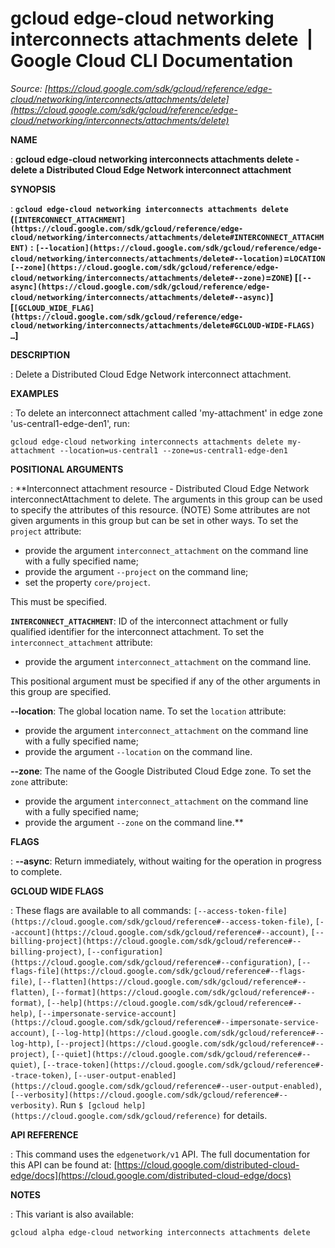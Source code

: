 # gcloud edge-cloud networking interconnects attachments delete  |  Google Cloud CLI Documentation

*Source: [https://cloud.google.com/sdk/gcloud/reference/edge-cloud/networking/interconnects/attachments/delete](https://cloud.google.com/sdk/gcloud/reference/edge-cloud/networking/interconnects/attachments/delete)*

**NAME**

: **gcloud edge-cloud networking interconnects attachments delete - delete a Distributed Cloud Edge Network interconnect attachment**

**SYNOPSIS**

: **`gcloud edge-cloud networking interconnects attachments delete` (`[INTERCONNECT_ATTACHMENT](https://cloud.google.com/sdk/gcloud/reference/edge-cloud/networking/interconnects/attachments/delete#INTERCONNECT_ATTACHMENT)` : `[--location](https://cloud.google.com/sdk/gcloud/reference/edge-cloud/networking/interconnects/attachments/delete#--location)`=`LOCATION` `[--zone](https://cloud.google.com/sdk/gcloud/reference/edge-cloud/networking/interconnects/attachments/delete#--zone)`=`ZONE`) [`[--async](https://cloud.google.com/sdk/gcloud/reference/edge-cloud/networking/interconnects/attachments/delete#--async)`] [`[GCLOUD_WIDE_FLAG](https://cloud.google.com/sdk/gcloud/reference/edge-cloud/networking/interconnects/attachments/delete#GCLOUD-WIDE-FLAGS) …`]**

**DESCRIPTION**

: Delete a Distributed Cloud Edge Network interconnect attachment.

**EXAMPLES**

: To delete an interconnect attachment called 'my-attachment' in edge zone
'us-central1-edge-den1', run:

```
gcloud edge-cloud networking interconnects attachments delete my-attachment --location=us-central1 --zone=us-central1-edge-den1
```

**POSITIONAL ARGUMENTS**

: **Interconnect attachment resource - Distributed Cloud Edge Network
interconnectAttachment to delete. The arguments in this group can be used to
specify the attributes of this resource. (NOTE) Some attributes are not given
arguments in this group but can be set in other ways.
To set the `project` attribute:

- provide the argument `interconnect_attachment` on the command line
with a fully specified name;
- provide the argument `--project` on the command line;
- set the property `core/project`.

This must be specified.

**`INTERCONNECT_ATTACHMENT`**:
ID of the interconnect attachment or fully qualified identifier for the
interconnect attachment.
To set the `interconnect_attachment` attribute:

- provide the argument `interconnect_attachment` on the command line.

This positional argument must be specified if any of the other arguments in this
group are specified.

**--location**:
The global location name.
To set the `location` attribute:

- provide the argument `interconnect_attachment` on the command line
with a fully specified name;
- provide the argument `--location` on the command line.

**--zone**:
The name of the Google Distributed Cloud Edge zone.
To set the `zone` attribute:

- provide the argument `interconnect_attachment` on the command line
with a fully specified name;
- provide the argument `--zone` on the command line.**

**FLAGS**

: **--async**:
Return immediately, without waiting for the operation in progress to complete.

**GCLOUD WIDE FLAGS**

: These flags are available to all commands: `[--access-token-file](https://cloud.google.com/sdk/gcloud/reference#--access-token-file)`,
`[--account](https://cloud.google.com/sdk/gcloud/reference#--account)`, `[--billing-project](https://cloud.google.com/sdk/gcloud/reference#--billing-project)`,
`[--configuration](https://cloud.google.com/sdk/gcloud/reference#--configuration)`,
`[--flags-file](https://cloud.google.com/sdk/gcloud/reference#--flags-file)`,
`[--flatten](https://cloud.google.com/sdk/gcloud/reference#--flatten)`, `[--format](https://cloud.google.com/sdk/gcloud/reference#--format)`, `[--help](https://cloud.google.com/sdk/gcloud/reference#--help)`, `[--impersonate-service-account](https://cloud.google.com/sdk/gcloud/reference#--impersonate-service-account)`,
`[--log-http](https://cloud.google.com/sdk/gcloud/reference#--log-http)`,
`[--project](https://cloud.google.com/sdk/gcloud/reference#--project)`, `[--quiet](https://cloud.google.com/sdk/gcloud/reference#--quiet)`, `[--trace-token](https://cloud.google.com/sdk/gcloud/reference#--trace-token)`, `[--user-output-enabled](https://cloud.google.com/sdk/gcloud/reference#--user-output-enabled)`,
`[--verbosity](https://cloud.google.com/sdk/gcloud/reference#--verbosity)`.
Run `$ [gcloud help](https://cloud.google.com/sdk/gcloud/reference)` for details.

**API REFERENCE**

: This command uses the `edgenetwork/v1` API. The full documentation
for this API can be found at: [https://cloud.google.com/distributed-cloud-edge/docs](https://cloud.google.com/distributed-cloud-edge/docs)

**NOTES**

: This variant is also available:

```
gcloud alpha edge-cloud networking interconnects attachments delete
```
